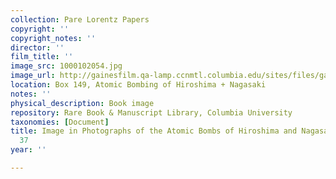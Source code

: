 ```yaml
---
collection: Pare Lorentz Papers
copyright: ''
copyright_notes: ''
director: ''
film_title: ''
image_src: 1000102054.jpg
image_url: http://gainesfilm.qa-lamp.ccnmtl.columbia.edu/sites/files/gainesfilm/images/1000102054.jpg
location: Box 149, Atomic Bombing of Hiroshima + Nagasaki
notes: ''
physical_description: Book image
repository: Rare Book & Manuscript Library, Columbia University
taxonomies: [Document]
title: Image in Photographs of the Atomic Bombs of Hiroshima and Nagasaki - Figure
  37
year: ''

---
```

